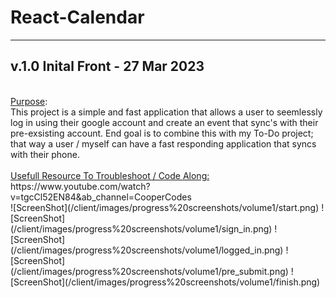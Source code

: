 # React-Calendar
 - - - -
## v.1.0 Inital Front - 27 Mar 2023
<br>
<ins>Purpose</ins>: 
<br> 
This project is a simple and fast application that allows a user to seemlessly log in using their google account and create an event that sync's with their pre-exsisting account. End goal is to combine this with my To-Do project; that way a user / myself can have a fast responding application that syncs with their phone.
<br><br>
<ins> Usefull Resource To Troubleshoot / Code Along: </ins>
<br>
https://www.youtube.com/watch?v=tgcCl52EN84&ab_channel=CooperCodes
<br>
![ScreenShot](/client/images/progress%20screenshots/volume1/start.png)
![ScreenShot](/client/images/progress%20screenshots/volume1/sign_in.png)
![ScreenShot](/client/images/progress%20screenshots/volume1/logged_in.png)
![ScreenShot](/client/images/progress%20screenshots/volume1/pre_submit.png)
![ScreenShot](/client/images/progress%20screenshots/volume1/finish.png)


